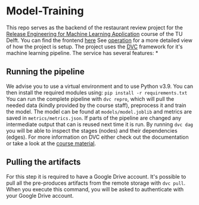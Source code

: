 # Model-Training
This repo serves as the backend of the restaurant review project for the [Release Engineering for Machine Learning Application](https://se.ewi.tudelft.nl/remla/) course of the TU Delft.
You can find the frontend [here](https://github.com/remla23-team13/app) See [operation](https://github.com/remla23-team13/operation) for a more detailed view of how the project is setup.
The project uses the [DVC](https://dvc.org/) framework for it's machine learning pipeline. 
The service has several features:
* 


## Running the pipeline
We advise you to use a virtual environment and to use Python v3.9.
You can then install the required modules using:
`pip install -r requirements.txt`
You can run the complete pipeline with `dvc repro`, which will pull the needed data (kindly provided by the course staff), preprocess it and train the model. 
The model can be found at `models/model.joblib` and metrics are saved in `metrics/metrics.json`.
If parts of the pipeline are changed any intermediate output that can is reused next time it is run. 
By running `dvc dag` you will be able to inspect the stages (nodes) and their dependencies (edges).
For more information on DVC either check out the documentation or take a look at the [course material](https://se.ewi.tudelft.nl/remla/material/ML_config_management/). 

## Pulling the artifacts
For this step it is required to have a Google Drive account. 
It's possible to pull all the pre-produces artifacts from the remote storage with `dvc pull`. 
When you execute this command, you will be asked to authenticate with your Google Drive account.